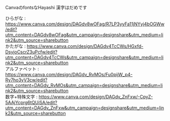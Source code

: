 CanvaのfontsなHayashi
漢字はだめです

ひらがな : https://www.canva.com/design/DAGdv8wOFag/R7LP3yyFa11jNYyj4bOGWw/edit?utm_content=DAGdv8wOFag&utm_campaign=designshare&utm_medium=link2&utm_source=sharebutton
<br>
かたがな : https://www.canva.com/design/DAGdv4TcCWs/HGxfd-DsyjoCscrZ3uPcfw/edit?utm_content=DAGdv4TcCWs&utm_campaign=designshare&utm_medium=link2&utm_source=sharebutton
<br>
アルファベット : https://www.canva.com/design/DAGdv_RvMOs/Fu0pijW_p4-Ry7ho3yV3cw/edit?utm_content=DAGdv_RvMOs&utm_campaign=designshare&utm_medium=link2&utm_source=sharebutton
<br>
数字+特殊文字 : https://www.canva.com/design/DAGdv_ZnFxw/-CpyZ-5AAjYcprg6tQUiSA/edit?utm_content=DAGdv_ZnFxw&utm_campaign=designshare&utm_medium=link2&utm_source=sharebutton
